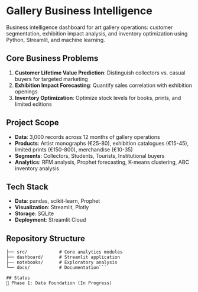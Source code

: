 # Gallery Business Intelligence

Business intelligence dashboard for art gallery operations: customer segmentation, exhibition impact analysis, and inventory optimization using Python, Streamlit, and machine learning.

## Core Business Problems
1. **Customer Lifetime Value Prediction**: Distinguish collectors vs. casual buyers for targeted marketing
2. **Exhibition Impact Forecasting**: Quantify sales correlation with exhibition openings
3. **Inventory Optimization**: Optimize stock levels for books, prints, and limited editions

## Project Scope
- **Data**: 3,000 records across 12 months of gallery operations
- **Products**: Artist monographs (€25-80), exhibition catalogues (€15-45), limited prints (€150-800), merchandise (€10-35)
- **Segments**: Collectors, Students, Tourists, Institutional buyers
- **Analytics**: RFM analysis, Prophet forecasting, K-means clustering, ABC inventory analysis

## Tech Stack
- **Data**: pandas, scikit-learn, Prophet
- **Visualization**: Streamlit, Plotly
- **Storage**: SQLite
- **Deployment**: Streamlit Cloud

## Repository Structure
```├── data/           # Raw and processed datasets
├── src/            # Core analytics modules
├── dashboard/      # Streamlit application
├── notebooks/      # Exploratory analysis
└── docs/           # Documentation```

## Status
🚧 Phase 1: Data Foundation (In Progress)
